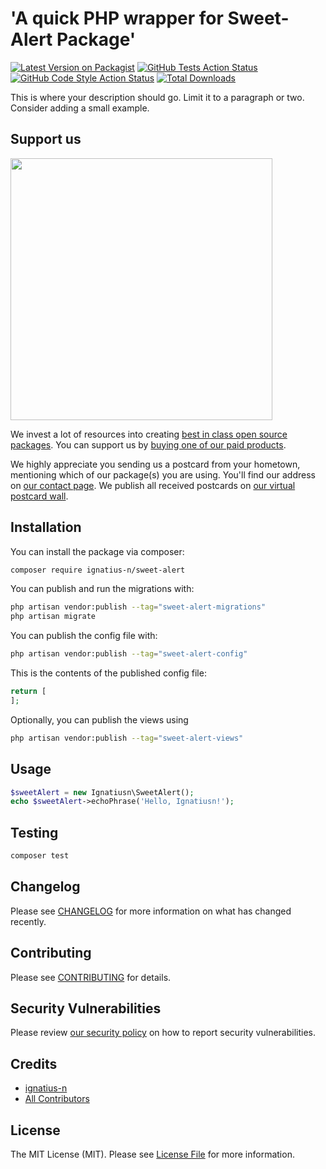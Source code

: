 # 'A quick PHP wrapper for Sweet-Alert Package'

[![Latest Version on Packagist](https://img.shields.io/packagist/v/ignatius-n/sweet-alert.svg?style=flat-square)](https://packagist.org/packages/ignatius-n/sweet-alert)
[![GitHub Tests Action Status](https://img.shields.io/github/actions/workflow/status/ignatius-n/sweet-alert/run-tests.yml?branch=main&label=tests&style=flat-square)](https://github.com/ignatius-n/sweet-alert/actions?query=workflow%3Arun-tests+branch%3Amain)
[![GitHub Code Style Action Status](https://img.shields.io/github/actions/workflow/status/ignatius-n/sweet-alert/fix-php-code-style-issues.yml?branch=main&label=code%20style&style=flat-square)](https://github.com/ignatius-n/sweet-alert/actions?query=workflow%3A"Fix+PHP+code+style+issues"+branch%3Amain)
[![Total Downloads](https://img.shields.io/packagist/dt/ignatius-n/sweet-alert.svg?style=flat-square)](https://packagist.org/packages/ignatius-n/sweet-alert)

This is where your description should go. Limit it to a paragraph or two. Consider adding a small example.

## Support us

[<img src="https://github-ads.s3.eu-central-1.amazonaws.com/sweet-alert.jpg?t=1" width="419px" />](https://spatie.be/github-ad-click/sweet-alert)

We invest a lot of resources into creating [best in class open source packages](https://spatie.be/open-source). You can support us by [buying one of our paid products](https://spatie.be/open-source/support-us).

We highly appreciate you sending us a postcard from your hometown, mentioning which of our package(s) you are using. You'll find our address on [our contact page](https://spatie.be/about-us). We publish all received postcards on [our virtual postcard wall](https://spatie.be/open-source/postcards).

## Installation

You can install the package via composer:

```bash
composer require ignatius-n/sweet-alert
```

You can publish and run the migrations with:

```bash
php artisan vendor:publish --tag="sweet-alert-migrations"
php artisan migrate
```

You can publish the config file with:

```bash
php artisan vendor:publish --tag="sweet-alert-config"
```

This is the contents of the published config file:

```php
return [
];
```

Optionally, you can publish the views using

```bash
php artisan vendor:publish --tag="sweet-alert-views"
```

## Usage

```php
$sweetAlert = new Ignatiusn\SweetAlert();
echo $sweetAlert->echoPhrase('Hello, Ignatiusn!');
```

## Testing

```bash
composer test
```

## Changelog

Please see [CHANGELOG](CHANGELOG.md) for more information on what has changed recently.

## Contributing

Please see [CONTRIBUTING](CONTRIBUTING.md) for details.

## Security Vulnerabilities

Please review [our security policy](../../security/policy) on how to report security vulnerabilities.

## Credits

- [ignatius-n](https://github.com/ignatius-n)
- [All Contributors](../../contributors)

## License

The MIT License (MIT). Please see [License File](LICENSE.md) for more information.
